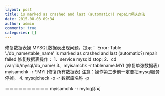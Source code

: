 ```yaml
---
layout: post
title: is marked as crashed and last (automatic?) repair解决办法
date: 2015-08-03 09:34
author: admin
comments: true
categories: []
---
```

修复数据表操
MYSQL数据表出现问题，提示：
Error: Table './db_name/table_name' is marked as crashed and last (automatic?) repair failed
修复数据表操作：
1、service mysqld stop;
2、cd /var/lib/mysql/db_name/
3、myisamchk -r tablename.MYI (修复单张数据表)
myisamchk -r *.MYI (修复所有数据表)
注意：操作第三步前一定要把mysql服务停掉。
4. mysqlcheck -o -r 数据库名称 -p

＝＝＝＝＝＝＝＝＝＝
myisamchk -r mylog即可
